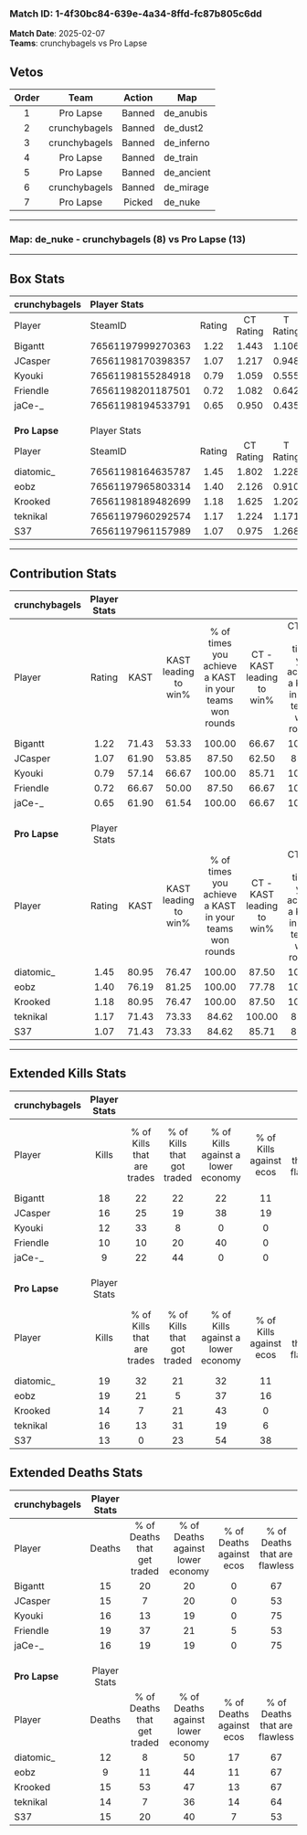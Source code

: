 ### Match ID: 1-4f30bc84-639e-4a34-8ffd-fc87b805c6dd  
**Match Date**: 2025-02-07  
**Teams**: crunchybagels vs Pro Lapse  

## Vetos  

| Order | Team | Action | Map |
| :---: | :--: | :----: | --- |
| 1 | Pro Lapse | Banned | de_anubis |
| 2 | crunchybagels | Banned | de_dust2 |
| 3 | crunchybagels | Banned | de_inferno |
| 4 | Pro Lapse | Banned | de_train |
| 5 | Pro Lapse | Banned | de_ancient |
| 6 | crunchybagels | Banned | de_mirage |
| 7 | Pro Lapse | Picked | de_nuke |

---  

### **Map**: de_nuke - crunchybagels (8) vs Pro Lapse (13)  
---  

## Box Stats  

| **crunchybagels** | Player Stats      |        |           |          |       |      |       |         |        |      |     |
| :- | :- | :-: | :-: | :-: | :-: | :-: | :-: | :-: | :-: | :-: | :-: |
| Player            | SteamID           | Rating | CT Rating | T Rating | KAST  | ADR  | Kills | Assists | Deaths | K/D  | HS% |
| Bigantt           | 76561197999270363 |  1.22  |   1.443   |  1.106   | 71.43 | 82.4 |  18   |    3    |   15   | 1.20 | 50  |
| JCasper           | 76561198170398357 |  1.07  |   1.217   |  0.948   | 61.90 | 85.0 |  16   |    2    |   15   | 1.07 | 50  |
| Kyouki            | 76561198155284918 |  0.79  |   1.059   |  0.555   | 57.14 | 67.6 |  12   |    2    |   16   | 0.75 | 50  |
| Friendle          | 76561198201187501 |  0.72  |   1.082   |  0.642   | 66.67 | 65.7 |  10   |    6    |   19   | 0.53 | 100 |
| jaCe-_            | 76561198194533791 |  0.65  |   0.950   |  0.435   | 61.90 | 48.9 |   9   |    4    |   16   | 0.56 | 77  |
|                   |                   |        |           |          |       |      |       |         |        |      |     |
|                   |                   |        |           |          |       |      |       |         |        |      |     |
|                   |                   |        |           |          |       |      |       |         |        |      |     |
| **Pro Lapse**     | Player Stats      |        |           |          |       |      |       |         |        |      |     |
| Player            | SteamID           | Rating | CT Rating | T Rating | KAST  | ADR  | Kills | Assists | Deaths | K/D  | HS% |
| diatomic_         | 76561198164635787 |  1.45  |   1.802   |  1.228   | 80.95 | 86.2 |  19   |    9    |   12   | 1.58 | 42  |
| eobz              | 76561197965803314 |  1.40  |   2.126   |  0.910   | 76.19 | 68.0 |  19   |    3    |   9    | 2.11 | 47  |
| Krooked           | 76561198189482699 |  1.18  |   1.625   |  1.202   | 80.95 | 89.0 |  14   |   10    |   15   | 0.93 | 42  |
| teknikal          | 76561197960292574 |  1.17  |   1.224   |  1.171   | 71.43 | 82.2 |  16   |    4    |   14   | 1.14 | 56  |
| S37               | 76561197961157989 |  1.07  |   0.975   |  1.268   | 71.43 | 92.3 |  13   |    7    |   15   | 0.87 | 38  |
---  

## Contribution Stats  

| **crunchybagels** | Player Stats |       |                      |                                                        |                           |                                                             |                          |                                                            |
| :- | :-: | :-: | :-: | :-: | :-: | :-: | :-: | :-: |
| Player            |    Rating    | KAST  | KAST leading to win% | % of times you achieve a KAST in your teams won rounds | CT - KAST leading to win% | CT - % of times you achieve a KAST in your teams won rounds | T - KAST leading to win% | T - % of times you achieve a KAST in your teams won rounds |
| Bigantt           |     1.22     | 71.43 |        53.33         |                         100.00                         |           66.67           |                           100.00                            |          33.33           |                           100.00                           |
| JCasper           |     1.07     | 61.90 |        53.85         |                         87.50                          |           62.50           |                            83.33                            |          40.00           |                           100.00                           |
| Kyouki            |     0.79     | 57.14 |        66.67         |                         100.00                         |           85.71           |                           100.00                            |          40.00           |                           100.00                           |
| Friendle          |     0.72     | 66.67 |        50.00         |                         87.50                          |           66.67           |                           100.00                            |          20.00           |                           50.00                            |
| jaCe-_            |     0.65     | 61.90 |        61.54         |                         100.00                         |           66.67           |                           100.00                            |          50.00           |                           100.00                           |
|                   |              |       |                      |                                                        |                           |                                                             |                          |                                                            |
|                   |              |       |                      |                                                        |                           |                                                             |                          |                                                            |
|                   |              |       |                      |                                                        |                           |                                                             |                          |                                                            |
| **Pro Lapse**     | Player Stats |       |                      |                                                        |                           |                                                             |                          |                                                            |
| Player            |    Rating    | KAST  | KAST leading to win% | % of times you achieve a KAST in your teams won rounds | CT - KAST leading to win% | CT - % of times you achieve a KAST in your teams won rounds | T - KAST leading to win% | T - % of times you achieve a KAST in your teams won rounds |
| diatomic_         |     1.45     | 80.95 |        76.47         |                         100.00                         |           87.50           |                           100.00                            |          66.67           |                           100.00                           |
| eobz              |     1.40     | 76.19 |        81.25         |                         100.00                         |           77.78           |                           100.00                            |          85.71           |                           100.00                           |
| Krooked           |     1.18     | 80.95 |        76.47         |                         100.00                         |           87.50           |                           100.00                            |          66.67           |                           100.00                           |
| teknikal          |     1.17     | 71.43 |        73.33         |                         84.62                          |          100.00           |                            85.71                            |          55.56           |                           83.33                            |
| S37               |     1.07     | 71.43 |        73.33         |                         84.62                          |           85.71           |                            85.71                            |          62.50           |                           83.33                            |
---  

## Extended Kills Stats  

| **crunchybagels** | Player Stats |                            |                            |                                    |                         |                              |                                 |                                       |                    |           |
| :- | :-: | :-: | :-: | :-: | :-: | :-: | :-: | :-: | :-: | :-: |
| Player            |    Kills     | % of Kills that are trades | % of Kills that got traded | % of Kills against a lower economy | % of Kills against ecos | % of Kills that are flawless | % of Kills that are close duels | % of Kills that are assisted by flash | Pistol Round Kills | AWP Kills |
| Bigantt           |      18      |             22             |             22             |                 22                 |           11            |              72              |               17                |                   0                   |         1          |     0     |
| JCasper           |      16      |             25             |             19             |                 38                 |           19            |              56              |                6                |                   0                   |         0          |     0     |
| Kyouki            |      12      |             33             |             8              |                 0                  |            0            |              67              |                8                |                   0                   |         2          |     0     |
| Friendle          |      10      |             10             |             20             |                 40                 |            0            |              60              |               10                |                   0                   |         0          |     0     |
| jaCe-_            |      9       |             22             |             44             |                 0                  |            0            |              56              |               22                |                   0                   |         1          |     0     |
|                   |              |                            |                            |                                    |                         |                              |                                 |                                       |                    |           |
|                   |              |                            |                            |                                    |                         |                              |                                 |                                       |                    |           |
|                   |              |                            |                            |                                    |                         |                              |                                 |                                       |                    |           |
| **Pro Lapse**     | Player Stats |                            |                            |                                    |                         |                              |                                 |                                       |                    |           |
| Player            |    Kills     | % of Kills that are trades | % of Kills that got traded | % of Kills against a lower economy | % of Kills against ecos | % of Kills that are flawless | % of Kills that are close duels | % of Kills that are assisted by flash | Pistol Round Kills | AWP Kills |
| diatomic_         |      19      |             32             |             21             |                 32                 |           11            |              63              |                5                |                   0                   |         4          |     0     |
| eobz              |      19      |             21             |             5              |                 37                 |           16            |              63              |                5                |                   0                   |         2          |     5     |
| Krooked           |      14      |             7              |             21             |                 43                 |            0            |              71              |                7                |                   7                   |         2          |     0     |
| teknikal          |      16      |             13             |             31             |                 19                 |            6            |              69              |                0                |                   6                   |         1          |     0     |
| S37               |      13      |             0              |             23             |                 54                 |           38            |              54              |                0                |                  15                   |         1          |     0     |
## Extended Deaths Stats  

| **crunchybagels** | Player Stats |                             |                                   |                          |                               |                            |                           |               |
| :- | :-: | :-: | :-: | :-: | :-: | :-: | :-: | :-: |
| Player            |    Deaths    | % of Deaths that get traded | % of Deaths against lower economy | % of Deaths against ecos | % of Deaths that are flawless | % of Deaths that are close | % of Deaths while blinded | Deaths to AWP |
| Bigantt           |      15      |             20              |                20                 |            0             |              67               |             0              |             7             |       1       |
| JCasper           |      15      |              7              |                20                 |            0             |              53               |             0              |             0             |       1       |
| Kyouki            |      16      |             13              |                19                 |            0             |              75               |             6              |             0             |       2       |
| Friendle          |      19      |             37              |                21                 |            5             |              53               |             0              |            11             |       1       |
| jaCe-_            |      16      |             19              |                19                 |            0             |              75               |             13             |             6             |       0       |
|                   |              |                             |                                   |                          |                               |                            |                           |               |
|                   |              |                             |                                   |                          |                               |                            |                           |               |
|                   |              |                             |                                   |                          |                               |                            |                           |               |
| **Pro Lapse**     | Player Stats |                             |                                   |                          |                               |                            |                           |               |
| Player            |    Deaths    | % of Deaths that get traded | % of Deaths against lower economy | % of Deaths against ecos | % of Deaths that are flawless | % of Deaths that are close | % of Deaths while blinded | Deaths to AWP |
| diatomic_         |      12      |              8              |                50                 |            17            |              67               |             8              |             0             |       0       |
| eobz              |      9       |             11              |                44                 |            11            |              67               |             0              |             0             |       0       |
| Krooked           |      15      |             53              |                47                 |            13            |              67               |             13             |             0             |       0       |
| teknikal          |      14      |              7              |                36                 |            14            |              64               |             14             |             0             |       0       |
| S37               |      15      |             20              |                40                 |            7             |              53               |             20             |             0             |       0       |
